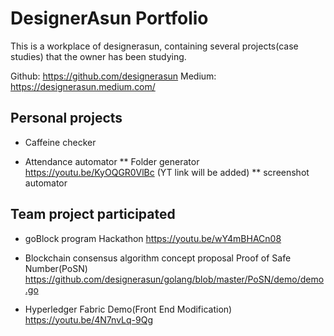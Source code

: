 # DesignerAsun Portfolio
This is a workplace of designerasun, containing several projects(case studies) that the owner has been studying. 

Github: https://github.com/designerasun
Medium: https://designerasun.medium.com/


## Personal projects
  * Caffeine checker
  
    
  * Attendance automator
    ** Folder generator
    https://youtu.be/KyOQGR0VlBc
    (YT link will be added)
    ** screenshot automator

 
## Team project participated

* goBlock program Hackathon 
    https://youtu.be/wY4mBHACn08 
   
- Blockchain consensus algorithm concept proposal
    Proof of Safe Number(PoSN)
    https://github.com/designerasun/golang/blob/master/PoSN/demo/demo.go

* Hyperledger Fabric Demo(Front End Modification)
    https://youtu.be/4N7nvLq-9Qg



 
    



